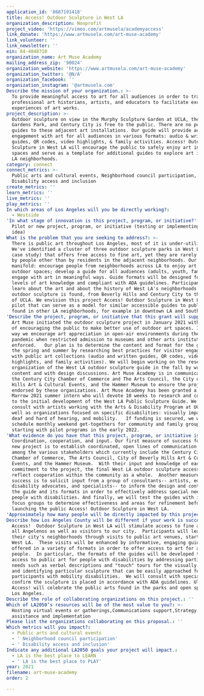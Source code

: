 ```yaml
---
application_id: '8687191418'
title: Access! Outdoor Sculpture in West LA
organization_description: Nonprofit
project_video: 'https://vimeo.com/artmusela/academyaccess'
link_donate: 'https://www.artmusela.com/art-muse-academy'
link_volunteer: ''
link_newsletter: ''
ein: 84-4848710
organization_name: Art Muse Academy
mailing_address_zip: '90024'
organization_website: 'https://www.artmusela.com/art-muse-academy'
organization_twitter: '@N/A'
organization_facebook: ''
organization_instagram: '@artmusela.com'
Describe the mission of your organization.: >-
  To provide meaningful access to art for all audiences in order to train
  professional art historians, artists, and educators to facilitate exceptional
  experiences of art works.
project_description: >-
  Outdoor sculpture on view in the Murphy Sculpture Garden at UCLA, the Beverly
  Gardens Park, and Century City is free to the public. There are no public
  guides to these adjacent art installations. Our guide will provide accessible
  engagement with art for all audiences in various formats: audio & written
  guides, QR codes, video highlights, & family activities. Access! Outdoor
  Sculpture in West LA will encourage the public to safely enjoy art in outdoor
  spaces and serve as a template for additional guides to explore art in other
  LA neighborhoods.
category: connect
connect_metrics: >-
  Public arts and cultural events, Neighborhood council participation,
  Disability access and inclusion
create_metrics: ''
learn_metrics: ''
live_metrics: ''
play_metrics: ''
In which areas of Los Angeles will you be directly working?:
  - Westside
'In what stage of innovation is this project, program, or initiative?': >-
  Pilot or new project, program, or initiative (testing or implementing a new
  idea)
What is the problem that you are seeking to address?: >-
  There is public art throughout Los Angeles, most of it is under-utilized.
  We've identified a cluster of three outdoor sculpture parks in West LA (as a
  case study) that offers free access to fine art, yet they are rarely visited
  by people other than by residents in the adjacent neighborhoods. Our goals are
  manifold: encourage people from neighborhoods across LA to enjoy art in
  outdoor spaces; develop a guide for all audiences (adults, youth, family) to
  engage with art in meaningful ways. Guide formats will be designed for various
  levels of art knowledge and compliant with ADA guidelines. Participants will
  learn about the art and about the history of West LA's neighborhoods where the
  outdoor sculpture is found, from Beverly Hills and Century City to the campus
  of UCLA. We envision this project Access! Outdoor Sculpture in West LA as a
  pilot that can serve as a model for similar accessible guides to public art
  found in other LA neighborhoods, for example in downtown LA and South LA.  
'Describe the project, program, or initiative that this grant will support to address the problem identified.': >-
  Art Muse initiated the outdoor sculpture project in January 2021 with the idea
  of encouraging the public to make better use of outdoor art spaces. In this
  way we encourage art appreciation in open-air environments during the covid-19
  pandemic when restricted admission to museums and other arts institutions is
  enforced.   Our plan is to determine the content and format for the guide over
  the spring and summer by researching best practices for visitor engagement
  with public art collections (audio and written guides, QR codes, video
  highlights, and family activities). We will begin working on the research and
  organization of the West LA outdoor sculpture guide in the fall by writing
  content and with design discussions. Art Muse Academy is in communication with
  the Century City Chamber of Commerce and The Arts Council, the City of Beverly
  Hills Art & Cultural Events, and the Hammer Museum to ensure the project is
  endorsed by these organizations. Art Muse Academy has been granted a Getty
  Marrow 2021 summer intern who will devote 10 weeks to research and contribute
  to the initial development of the West LA Public Sculpture Guide. We will
  consult with artists working with the Arts & Disability Program at UCLA as
  well as organizations focused on specific disabilities: visually impaired,
  deaf and hard of hearing, and mobility.   If funding is secured, we will
  schedule monthly weekend get-togethers for community and family groups,
  starting with pilot programs in the early 2022. 
'What evidence do you have that this project, program, or initiative is or will be successful, and how will you define and measure success?': >-
  Coordination, cooperation, and input. Our first measure of success for this
  new project is to establish coordinated, open lines of communication with and
  among the various stakeholders which currently include the Century City
  Chamber of Commerce, The Arts Council, City of Beverly Hills Art & Cultural
  Events, and the Hammer Museum.  With their input and knowledge of each other's
  commitment to the project, the final West LA outdoor sculpture access will
  reflect cooperation within the community as a whole.  Another measure of
  success is to solicit input from a group of consultants-- artists, educators,
  disability advocates, and specialists-- to inform the design and content of
  the guide and its formats in order to effectively address special needs for
  people with disabilities. And finally, we will test the guides with invited
  focus groups to determine effectiveness and areas for refinement before
  launching the public Access! Outdoor Sculpture in West LA.
'Approximately how many people will be directly impacted by this project, program, or initiative?': '50'
Describe how Los Angeles County will be different if your work is successful.: >-
  Access!  Outdoor Sculpture in West LA will stimulate access to fine art for
  all Angelenos as well as visitors to our city.  Participants will learn about
  their city's neighborhoods through visits to public art venues, starting with
  West LA.  These visits will be enhanced by informative, engaging guides,
  offered in a variety of formats in order to offer access to art for all
  people.  In particular, the formats of the guides will be developed to give
  access to public art for people with disabilities by addressing particular
  needs such as verbal descriptions and "touch" tours for the visually impaired
  and identifying particular sculpture that can be easily approached for those
  participants with mobility disabilities.  We will consult with specialists to
  confirm the sculpture is placed in accordance with ADA guidelines. Ultimately,
  Access! will celebrate the public arts found in the parks and open spaces of
  Los Angeles. 
Describe the role of collaborating organizations on this project.: ''
Which of LA2050’s resources will be of the most value to you?: >-
  Hosting virtual events or gatherings,Communications support,Strategy
  assistance and implementation
Please list the organizations collaborating on this proposal.: ''
Which metrics will you impact?:
  - Public arts and cultural events
  - ' Neighborhood council participation'
  - ' Disability access and inclusion'
Indicate any additional LA2050 goals your project will impact.:
  - LA is the best place to LEARN
  - ' LA is the best place to PLAY'
year: 2021
filename: art-muse-academy
order: 2

---
```

